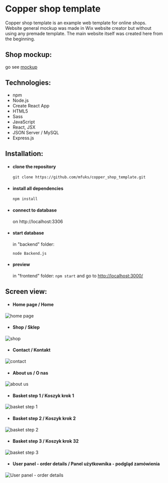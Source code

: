# Copper shop template

Copper shop template is an example web template for online shops. 
Website general mockup was made in Wix website creator but without using any premade template. 
The main website itself was created here from the beginning.

## Shop mockup:

go see [mockup](https://fuksmarta.wixsite.com/website-1/sklep)

## Technologies:

- npm
- Node.js
- Create React App
- HTML5
- Sass
- JavaScript
- React, JSX
- JSON Server / MySQL
- Express.js

## Installation:

- #### clone the repository
  `git clone https://github.com/mfuks/copper_shop_template.git`
- #### install all dependencies
  `npm install`
- #### connect to database

   on http://localhost:3306

- #### start database
   in "backend" folder:
   
   `node Backend.js`

- #### preview
   in "frontend" folder:
  `npm start` and go to [http://localhost:3000/](http://localhost:3000/)

## Screen view:

- #### Home page / Home
![home page](screen_view/home_page.png)

- #### Shop / Sklep
![shop](screen_view/shop.png)

- #### Contact / Kontakt
![contact](screen_view/contact.png)

- #### About us / O nas
![about us](screen_view/about_us.png)

- #### Basket step 1 / Koszyk krok 1
![basket step 1](screen_view/basket_step_1.png)

- #### Basket step 2 / Koszyk krok 2
![basket step 2](screen_view/basket_step_2.png)

- #### Basket step 3 / Koszyk krok 32
![basket step 3](screen_view/basket_step_3.png)

- #### User panel - order details / Panel użytkownika - podgląd zamówienia
![User panel - order details](screen_view/user_panel_order_details.png)